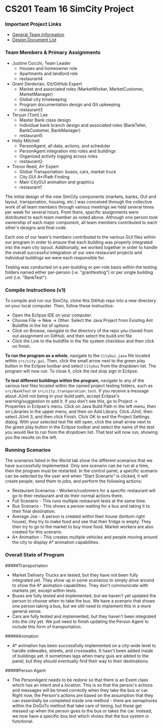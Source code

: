 CS201 Team 16 SimCity Project
======

### Important Project Links
  + [General Team Information](https://github.com/usc-csci201-fall2013/team16/wiki)
  + [Design Document List](https://github.com/usc-csci201-fall2013/team16/wiki/Design-Documents)

### Team Members & Primary Assignments
  + Justine Cocchi, Team Leader
  	+ Houses and homeowner role
  	+ Apartments and landlord role
  	+ restaurant4
  + Grant Derderian, Git/GitHub Expert
  	+ Market and associated roles (MarketWorker, MarketCustomer, MarketManager)
  	+ Global city timekeeping
  	+ Program documentation design and Git upkeeping
  	+ restaurant3
  + Teryun (Tom) Lee
  	+ Master Bank class design
  	+ Individual bank branch design and associated roles (BankTeller, BankCustomer, BankManager)
  	+ restaurant5
  + Holly Mitchell
  	+ PersonAgent, all data, actions, and scheduler
  	+ PersonAgent integration into roles and buildings
  	+ Organized activity logging across roles
  	+ restaurant2
  + Trevor Reed, A* Expert
  	+ Global Transportation: buses, cars, market truck
  	+ City GUI A*/Path Finding
  	+ Main CityGUI animation and graphics
  	+ restaurant1

The initial design of the new SimCity components (markets, banks, GUI and layout, transporation, housing, etc.) was conceived through the collective work of all team members through various meetings we held several times per week for several hours. From there, specific assignments were distributed to each team member as noted above. Although one person took ownership of each major component, all team members contributed to each other's designs and final code.

Each one of our team's members contributed to the various GUI files within our program in order to ensure that each building was properly integrated into the main city layout. Additionally, we worked together in order to handle the overall successful integration of our own restaurant projects and individual buildings we were each responsible for.

Testing was conducted on a per-building or per-role basis within the testing folders named either per-person (i.e. "granttesting") or per single building unit (i.e. "BankTest").

### Compile Instructions (v1)
To compile and run our SimCity, clone this GitHub repo into a new directory on your local computer. Then, follow these instructios:
+ Open the Eclipse IDE on your computer.
+ Choose File -> New -> Other. Select the Java Project from Exisitng Ant Buildfile in the list of options
+ Click on Browse, navigate to the directory of the repo you cloned from out assignment on GitHub, and then select the build.xml file.
+ Click the Link to the buildfile in the file system checkbox and then click on finish.

__To run the program as a whole__, navigate to the `CityGui.java` file located within `src/city.gui`. Then, click the small arrow next to the green play button in the Eclipse toolbar and select `CityGui` from the dropdown list. The program will now run. To close it, click the red stop sign in Eclipse.

__To test different buildings within the program__, navigate to any of the various test files located within the named project testing folders, such as `src/BankTest` or `src/city.transporation.test`. If you receive a message about JUnit not being in your build path, accept Eclipse's warning/suggestion to add it. If you don't see this, go to Project -> Properties in Eclipse's menu. Click on Java Build Path in the left menu, then on Libraries in the upper menu, and then on Add Library. Click JUnit, then select JUnit 3, and then click Finish. Click OK to exit the Project Settings dialog. With your selected test file still open, click the small arrow next to the green play button in the Eclipse toolbar and select the name of the test you would like to run from the dropdown list. That test will now run, showing you the results on the left.

### Running Scenarios
The scenarios listed in the World tab show the different scenarios that we have successfully implemented. Only one scenario can be run at a time, then the program must be restarted.
In the control panel, a specific scenario can be selected by the user and when "Start Scenario" is clicked, it will create people, send them to jobs, and perform the following actions:
+ Restaurant Scenarios - Workers/customers for a specific restaurant will go to their restaurant and do their normal actions there.
+ Full Scenario - This runs multiple restaurant tests at the same time.
+ Bus Scenario - This shows a person waiting for a bus and taking it to their final destination.
+ Average Joe - A person is created within their house (bottom right house), they try to make food and see that their fridge is empty. They then try to go to the market to buy more food. Market workers are also created for this scenario.
+ A* Animation - This creates multiple vehicles and people moving around the city to display A* animation capabilities.

### Overall State of Program

#####Transportation
+ Market Delivery Trucks are tested, but they have not been fully integrated yet. They show up in some scenarios to simply drive around to show the A* animation capabilities. They don't communicate with markets yet, except within tests.
+ Buses are fully tested and implemented, but we haven't yet updated the person to choose when to take the bus. We have a scenario that shows one person taking a bus, but we still need to implement this in a more general sense.
+ Cars are fully tested and implemented, but they haven't been integrated into the city yet. We just need to finish updating the Person Agent to include this form of transportation.

#####Animation
+ A* animation has been successfully implemented on a city-wide level to handle sidewalks, streets, and crosswalks. It hasn't been added inside of buildings yet. It sometimes lags when many guis are added to the panel, but they should eventually find their way to their destinations.

#####Person Agent
+ The PersonAgent needs to be redone so that there is an Event class which has an intent and a location. This is so that the person's actions and messages will be timed correctly when they take the bus or car. Right now, the Person's actions are based on the assumption that they can essentially be completed inside one method - there are semaphores within the DoGoTo method that take care of timing, but these get messed up when the person goes to the bus or takes the car. Instead, we now have a specific bus test which shows that the bus system is functional.
